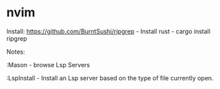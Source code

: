 # nvim

Install: https://github.com/BurntSushi/ripgrep
      - Install rust
      - cargo install ripgrep

Notes:

:Mason - browse Lsp Servers

:LspInstall - Install an Lsp server based on the type of file currently open.

